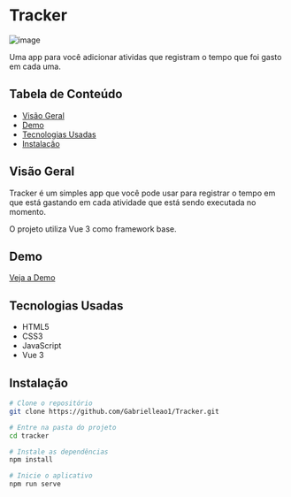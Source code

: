 # Tracker

![image](https://github.com/Gabrielleao1/Tracker/assets/53496894/b090617c-8db0-4930-83e6-520d65899a48)

Uma app para você adicionar atividas que registram o tempo que foi gasto em cada uma.

## Tabela de Conteúdo

- [Visão Geral](#visão-geral)
- [Demo](#demo)
- [Tecnologias Usadas](#tecnologias-usadas)
- [Instalação](#instalação)

## Visão Geral

Tracker é um simples app que você pode usar para registrar o tempo em que está gastando em cada atividade que está sendo executada no momento.

O projeto utiliza Vue 3 como framework base.

## Demo

[Veja a Demo](https://tracker-ebon-eta.vercel.app/)

## Tecnologias Usadas

- HTML5
- CSS3
- JavaScript
- Vue 3

## Instalação

```bash
# Clone o repositório
git clone https://github.com/Gabrielleao1/Tracker.git

# Entre na pasta do projeto
cd tracker

# Instale as dependências
npm install

# Inicie o aplicativo
npm run serve

